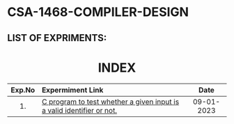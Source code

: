 # CSA-1468-COMPILER-DESIGN
## LIST OF EXPRIMENTS:

<h1 align="center"> INDEX </h1>



|Exp.No 		|Expermiment Link  	|Date 	|
|:---:|:---|:---:|
|1.		|[C program to test whether a given input is a valid identifier or not. ](https://github.com/Gowtham152003/CSA-1468-COMPILER-DESIGN/blob/main/operator%20validity%20program%20in%20c )	|09-01-2023	|


